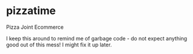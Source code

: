 # pizzatime
Pizza Joint Ecommerce

I keep this around to remind me of garbage code - do not expect anything good out of this mess! I might fix it up later.
